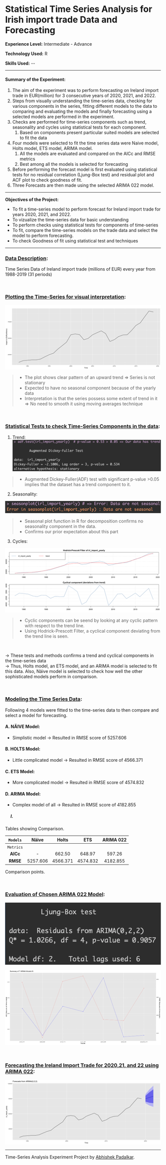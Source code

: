 # Statistical Time Series Analysis for Irish import trade Data and Forecasting

**Experience Level:** Intermediate - Advance

**Technology Used:** R

**Skills Used:** --

---

#### Summary of the Experiment:

1. The aim of the experiment was to perform forecasting on Ireland import trade in EUR(million) for 3 consecutive years of 2020, 2021, and 2022.
2. Steps from visually understanding the time-series data, checking for various components in the series, fitting different models to the data to comparing and evaluating the models and finally forecasting using a selected models are performed in the experiment.
3. Checks are performed for time-series components such as trend, seasonality and cycles using statistical tests for each component.
    1. Based on components present particular suited models are selected to fit the data
4. Four models were selected to fit the time series data were Naive model, Holts model, ETS model, ARIMA model.
    1. All the models are evaluated and compared on the AICc and RMSE metrics
    2. Best among all the models is selected for forecasting
5. Before performing the forecast model is first evaluated using statistical tests for no residual correlation (Ljung-Box test) and residual plot and ACF plot to check goodness of fit.
6. Three Forecasts are then made using the selected ARIMA 022 model.

---

**Objectives of the Project:**
* To fit a time-series model to perform forecast for Ireland import trade for years 2020, 2021, and 2022.
* To vizualize the time-series data for basic understanding
* To perform checks using statistical tests for components of time-series
* To fit, compare the time-series models on the trade data and select the model to perform forecasting.
* To check Goodness of fit using statistical test and techniques

---

### <ins>Data Description</ins>:

Time Series Data of Ireland import trade (millions of EUR) every year from 1988-2019 (31 periods)

<br/>

### <ins>Plotting the Time-Series for visual interpretation</ins>:

![alt text](https://github.com/Padlu/Statistical-Analysis-Logistic-Regression-Time-Series-and-Principal-Component-Analysis-Project/blob/main/Images/TS_plot.png "Ireland Import Trade (1988-2019)")

> * The plot shows clear pattern of an upward trend => Series is not stationary
> * Expected to have no seasonal component because of the yearly data
> * Interpretation is that the series possess some extent of trend in it => No need to smooth it using moving averages technique

<br/>

### <ins>Statistical Tests to check Time-Series Components in the data</ins>:

1. Trend:
![alt text](https://github.com/Padlu/Statistical-Analysis-Logistic-Regression-Time-Series-and-Principal-Component-Analysis-Project/blob/main/Images/TS_Trend_test.png "Augmented Dickey-Fuller(ADF) Test for Trend")

> * Augmented Dickey-Fuller(ADF) test with significant p-value >0.05 implies that the dataset has a trend component to it.

2. Seasonality:

![alt text](https://github.com/Padlu/Statistical-Analysis-Logistic-Regression-Time-Series-and-Principal-Component-Analysis-Project/blob/main/Images/TS_Seasonal_Test.png "Seasonal Decomposition in R")

> * Seasonal plot function in R for decomposition confirms no seasonality component in the data.
> * Confirms our prior expectation about this part 

3. Cycles:

![alt text](https://github.com/Padlu/Statistical-Analysis-Logistic-Regression-Time-Series-and-Principal-Component-Analysis-Project/blob/main/Images/TS_Cycle_test.png "Hodrick-Prescott Filter Test for Cycles")

> * Cyclic components can be seend by looking at any cyclic pattern with respect to the trend line.
> * Using Hodrick-Prescott Filter, a cyclical component deviating from the trend line is seen.

<br/>

-> These tests and methods confirms a trend and cyclical components in the time-series data <br/>
-> Thus, Holts model, an ETS model, and an ARIMA model is selected to fit this data. Also, Näive model is selected to check how well the other sophisticated models perform in comparison.

<br/>

### <ins>Modeling the Time Series Data</ins>:

Following 4 models were fitted to the time-series data to then compare and select a model for forecasting.

#### A. NÄIVE Model:

* Simplistic model -> Resulted in RMSE score of 5257.606

#### B. HOLTS Model:

* Little complicated model -> Resulted in RMSE score of 4566.371

#### C. ETS Model:

* More complicated model -> Resulted in RMSE score of 4574.832

#### D. ARIMA Model:

* Complex model of all -> Resulted in RMSE score of 4182.855

##### &emsp; I.  

Tables showing Comparison.

| `Models` | Näive | Holts | ETS | ARIMA 022 |
|:--------:|:-----:|:-----:|:-----:|:-----:|
| `Metrics` | | | | |
| **AICc** | - | 662.50 | 648.97 | 597.26 |
| **RMSE** | 5257.606 | 4566.371 | 4574.832 | 4182.855 |

Comparison points.

<br/>

### <ins>Evaluation of Chosen ARIMA 022 Model</ins>:


![alt text](https://github.com/Padlu/Statistical-Analysis-Logistic-Regression-Time-Series-and-Principal-Component-Analysis-Project/blob/main/Images/lb_a022.png "Ljung-Box test of Autocorrelation")

![alt text](https://github.com/Padlu/Statistical-Analysis-Logistic-Regression-Time-Series-and-Principal-Component-Analysis-Project/blob/main/Images/AIC_RMSE_Arima.png "ACF and Residual plot of ARIMA 022")

<br/>

### <ins>Forecasting the Ireland Import Trade for 2020,21, and 22 using ARIMA 022</ins>:


![alt text](https://github.com/Padlu/Statistical-Analysis-Logistic-Regression-Time-Series-and-Principal-Component-Analysis-Project/blob/main/Images/Forecasts_ARIMA022.png "Model Forecast with CI of 80% and 95%")

---

Time-Series Analysis Experiment Project by [Abhishek Padalkar](https://github.com/Padlu).
